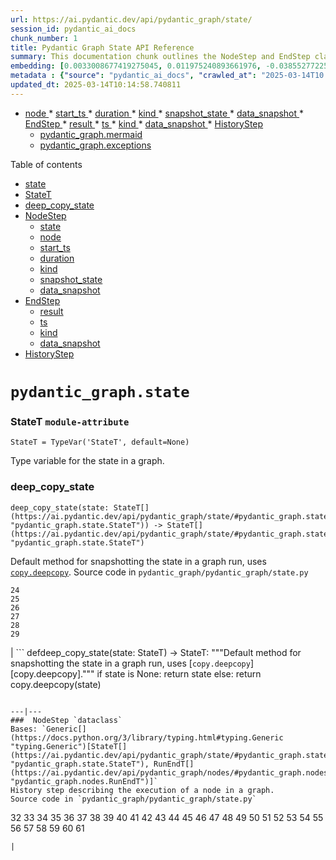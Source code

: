 ```yaml
---
url: https://ai.pydantic.dev/api/pydantic_graph/state/
session_id: pydantic_ai_docs
chunk_number: 1
title: Pydantic Graph State API Reference
summary: This documentation chunk outlines the NodeStep and EndStep classes within the Pydantic Graph state API. It details various attributes such as start timestamp, duration, kind, snapshot state, and data snapshot for NodeStep, as well as the result and timestamp for EndStep.
embedding: [0.0033008677419275045, 0.011975240893661976, -0.038552772253751755, -0.01931050233542919, 0.015261893160641193, 0.027384977787733078, -0.03862100467085838, -0.014693268574774265, -0.03227515146136284, 0.014397583901882172, 0.03771120682358742, -0.034959062933921814, 0.028431247919797897, -0.04821939393877983, -0.0014997483231127262, 0.024086952209472656, 0.0021579316817224026, 0.0195834431797266, 0.021937550976872444, 0.053132314234972, 0.03457239642739296, -0.042169224470853806, 0.03798414766788483, -0.0389166921377182, 0.011941123753786087, 0.005074977409094572, 0.02704380266368389, -0.009109371341764927, -0.015034443698823452, 0.0037131209392100573, 0.03605082258582115, -0.019071681424975395, 0.009024078026413918, 0.018116390332579613, 0.013533273711800575, 0.008159767836332321, -0.02783987671136856, 0.021846570074558258, -0.04303353652358055, -0.0017741097835823894, -0.0019091583089902997, -0.07551339268684387, -0.017968548461794853, 0.0401676669716835, -0.05244996398687363, -0.01678580790758133, -0.015034443698823452, 0.05131271481513977, 0.010661717504262924, 0.02376852184534073, -0.04128216952085495, 5.4552456276724115e-05, -0.021312063559889793, 0.007090752944350243, -0.06141149252653122, -0.010587796568870544, -0.030114376917481422, -0.002598616061732173, 0.011196224950253963, -0.018468938767910004, 0.039576295763254166, 0.0074262418784201145, -0.005328015889972448, 0.057590335607528687, -0.014272485859692097, 0.019765403121709824, -0.03270730748772621, 0.03773394972085953, -0.0506303645670414, -0.007505849469453096, 0.04430725425481796, 0.05367819592356682, -0.06345854699611664, -0.06937224417924881, 0.022255979478359222, -0.05085781589150429, -0.005060762166976929, 0.08060827106237411, 0.004293118137866259, -0.036801405251026154, 0.02783987671136856, 0.029750457033514977, 0.023313622921705246, 0.027908112853765488, 0.011378184892237186, -0.04699116572737694, -0.031570058315992355, -0.036482974886894226, -0.007340948097407818, -0.030068887397646904, -0.02397322840988636, -0.036232780665159225, -0.021243827417492867, 0.047355085611343384, 0.05881856381893158, -0.008176826871931553, 0.024405382573604584, -0.026998313143849373, -0.049948014318943024, -0.01987912878394127, 0.0399174727499485, -0.013863076455891132, -0.054815445095300674, 0.010457012802362442, 0.04298804700374603, 0.02050461620092392, -0.03454965353012085, 0.03309397026896477, -0.021812452003359795, 0.007335261907428503, -0.06491422653198242, -0.038302578032016754, -0.01161132100969553, 0.013408176600933075, -0.015364246442914009, -0.04917468503117561, -0.034981805831193924, 0.023541072383522987, 0.008085846900939941, 0.011372499167919159, -0.019469717517495155, 0.011309950612485409, -0.0184575654566288, 0.012885041534900665, 0.02836301177740097, 0.016194438561797142, 0.0015651402063667774, -0.0180822741240263, -0.02422342263162136, 0.020311282947659492, 0.006277619395405054, -0.04817390441894531, -0.00987701490521431, -0.04717312380671501, 0.04182805120944977, 0.006016051862388849, -0.052631925791502, 0.05031193420290947, -0.0015239148633554578, 0.009672310203313828, 0.014249741099774837, -0.013055629096925259, -0.0015267579583451152, 0.02936379238963127, 0.01261210162192583, 0.047855474054813385, -0.04403431713581085, 0.0660969614982605, -0.027271252125501633, 0.0062264432199299335, 0.05754484608769417, 0.04228295013308525, -0.014852483756840229, -0.018775995820760727, 0.00982583872973919, -0.020811673253774643, 0.009939564391970634, 0.02733948826789856, 0.002887193113565445, -0.023359112441539764, -0.004025864414870739, 0.0376657173037529, -0.006397030781954527, -0.010809560306370258, -0.008842118084430695, 0.004227726254612207, -0.052222516387701035, -0.025406163185834885, -0.01442032866179943, -0.0391668863594532, -0.00047444645315408707, -0.028317522257566452, 0.0055327205918729305, 0.02292695827782154, 0.012350534088909626, 0.014795620925724506, -0.06955420225858688, 0.017672862857580185, -0.021983040496706963, -0.034185729920864105, -0.007431928068399429, -0.03047829680144787, -0.08461139351129532, 0.013465038500726223, -0.03136535361409187, -0.013772096484899521, 0.01223680842667818, 0.012498375959694386, -0.009575644508004189, 0.016023850068449974, 0.013828958384692669, 0.04826488718390465, -0.012805433943867683, -0.03361710533499718, 0.010747011750936508, -0.01828697882592678, 0.05768131464719772, 0.036755915731191635, 0.03921237587928772, 0.027248507365584373, -0.0007662221323698759, -0.007898200303316116, 0.01663796603679657, 0.018741877749562263, 0.009569957852363586, -0.03250260278582573, 0.001961756031960249, -0.011213283985853195, -0.02230147086083889, -0.018650898709893227, 0.004654195159673691, -0.024655576795339584, -0.02579282782971859, 0.010781128890812397, -0.021766962483525276, 0.04332922026515007, -0.0897972509264946, -0.025861062109470367, 0.02806732803583145, 0.040076687932014465, -0.024860283359885216, 0.05058487504720688, 0.029204577207565308, 0.014784248545765877, -0.007198791950941086, -0.0032923384569585323, 0.0020399419590830803, -0.07769691199064255, -0.020515987649559975, 0.033912792801856995, -0.03552768751978874, -0.006880362052470446, 0.026224981993436813, -0.005376348737627268, -0.037256307899951935, -0.04826488718390465, -0.027976347133517265, -0.022187745198607445, 0.031137902289628983, -0.039030417799949646, -0.018741877749562263, 0.05677151307463646, -0.026179492473602295, 0.03327593207359314, -0.019265012815594673, 0.004037237260490656, 0.0150913055986166, -0.0159669890999794, -0.0064482069574296474, 0.056635044515132904, 0.018048156052827835, 0.024837536737322807, 0.02451910823583603, 0.0035453764721751213, 0.005083506926894188, -0.01835521310567856, 0.0456492118537426, 0.013567390851676464, -0.018639525398612022, 0.021346179768443108, 0.017104238271713257, -0.009444860741496086, -0.04125942662358284, -0.00913211703300476, 0.0008586236508563161, -0.013737978413701057, 0.030614767223596573, -0.024837536737322807, -0.006766636855900288, -0.04894723370671272, 0.0007477417821064591, 0.02342734858393669, 0.03686964139342308, 0.019742658361792564, -0.004469391889870167, -0.004142432939261198, 0.025633612647652626, 0.001960334600880742, -0.0003717385698109865, 0.007090752944350243, 0.0316837802529335, 0.00458880327641964, 0.023904992267489433, 0.06223031505942345, -0.020868536084890366, 0.03539121523499489, -0.0044466471299529076, 0.02915908768773079, 0.02888614684343338, -0.049948014318943024, 0.04157785698771477, 0.009456233121454716, 0.02449636347591877, -0.014352093450725079, 0.013408176600933075, -0.04794645681977272, -0.006277619395405054, 0.01210033893585205, 0.04685469716787338, -0.04357941448688507, 0.012987393885850906, -0.05185859650373459, -0.020038343966007233, -0.0024621461052447557, 0.014477191492915154, 0.012407395988702774, 0.005694778636097908, -0.04230569675564766, 0.011457792483270168, -0.007579770404845476, -0.03354887291789055, 0.015273266471922398, 0.01730894297361374, -0.012600729241967201, -0.006431147921830416, 0.019572069868445396, 0.025952043011784554, -0.024860283359885216, -0.0069144791923463345, -0.04651352018117905, 0.003408906515687704, -0.07942553609609604, 0.07169223576784134, 0.0018167566740885377, -0.001664649578742683, -0.021664610132575035, -0.032115936279296875, 0.05231349542737007, 0.018025411292910576, -0.013283078558743, 0.0014087683521211147, -0.031319860368967056, -0.031069666147232056, 0.001762737287208438, 0.026429686695337296, -0.028522226959466934, -0.0015423952136188745, 0.03561866655945778, -0.005370662547647953, 0.05640759319067001, -0.05181310325860977, -0.0381661057472229, -0.018889721482992172, 0.006072914227843285, -0.03784767538309097, 0.04430725425481796, -0.0027478800620883703, 0.0064482069574296474, -0.002119549550116062, -0.029272811487317085, 0.026247726753354073, 0.013339941389858723, 0.039576295763254166, 0.010587796568870544, -0.03222966194152832, 0.012032103724777699, 0.014408956281840801, -0.03477710112929344, -0.002971065230667591, 0.03482259064912796, -0.05795425549149513, -0.006635853089392185, 0.0005316643510013819, -0.019992852583527565, -0.01666071079671383, 0.0008486727601848543, -0.042942557483911514, -0.024701068177819252, 0.02449636347591877, 0.014932091347873211, 0.05345074459910393, 0.007648005615919828, 0.02788536809384823, 0.02761242724955082, -0.008762510493397713, -0.011491910554468632, -0.0016987670678645372, -0.003130280412733555, 0.01261210162192583, 0.0376657173037529, -0.0055440934374928474, 0.02065245807170868, 0.02259715460240841, 0.00933113507926464, 0.02163049206137657, 0.02479204721748829, 0.03309397026896477, 0.005626543890684843, -0.004082727245986462, 0.026452433317899704, 0.043966080993413925, -0.00404008012264967, 0.002705233171582222, 0.029841437935829163, 0.0007132689352147281, 0.026406941935420036, -0.028817912563681602, 0.03655121102929115, 0.03768846020102501, 0.005802817642688751, 0.008102905936539173, -0.013499156571924686, -0.0069884005934000015, -0.020140696316957474, -0.0018920995062217116, -0.005265466868877411, 0.04128216952085495, 0.034936316311359406, 0.008336042053997517, -0.023859502747654915, 0.03375357761979103, 0.0018352370243519545, -0.011253087781369686, -0.05053938552737236, -0.005040860269218683, -0.03580062836408615, 0.0003170084091834724, 0.010712893679738045, 0.008188199251890182, -0.017297571524977684, -0.032639071345329285, -0.0511307567358017, -0.01724070869386196, -0.025679102167487144, -0.0007946533733047545, 0.05618014559149742, 0.010053289122879505, -0.02861320786178112, 0.04301078990101814, -0.050675854086875916, 0.056089162826538086, 0.004642822779715061, 0.0278171319514513, -0.012737198732793331, 0.07997141033411026, -0.04223746061325073, -0.027726152911782265, -0.0004531230079010129, 0.011770536191761494, -0.03605082258582115, -0.01038877759128809, -0.04428451135754585, 0.03505004197359085, 0.01638777181506157, -0.02073206566274166, -0.02476930245757103, 0.014113271608948708, -0.07114635407924652, -0.010229562409222126, -0.035163767635822296, 0.02192617766559124, 0.054769955575466156, -0.053814664483070374, 0.010508188977837563, -0.02474655769765377, -0.009842897765338421, 0.05749935284256935, 0.004128217231482267, 0.02658890187740326, -0.03395828232169151, 0.043966080993413925, 0.020061088725924492, 0.015136796049773693, 0.031024176627397537, -0.03834806755185127, -0.008489570580422878, 0.018923837691545486, -0.019594816491007805, 0.023143034428358078, 0.0029483202379196882, 0.01910579763352871, -0.00924015510827303, 0.024086952209472656, 0.003329299157485366, 0.03643748536705971, 0.0045546856708824635, 0.011816026642918587, 0.029500262811779976, 0.012373278848826885, 0.021846570074558258, 0.005583896767348051, 0.006977028213441372, -0.0012253867462277412, -0.0012097496073693037, 0.025155967101454735, 0.020891280844807625, 0.05595269426703453, -0.024382637813687325, -0.01920814998447895, -0.004276059567928314, -0.0043329219333827496, 0.0013668321771547198, 0.03859826177358627, -0.009621134027838707, 0.03737002983689308, 0.031570058315992355, -0.04023589938879013, -0.003846747800707817, 0.018650898709893227, -0.02995516173541546, 0.01671757362782955, -0.01262347400188446, 0.003971845377236605, 0.04676371440291405, 0.016831299290060997, -0.06577853113412857, 0.014113271608948708, 0.017945803701877594, 0.027430467307567596, 0.004094099625945091, -0.039599042385816574, 0.0012950432719662786, 0.028499482199549675, -0.03536847233772278, 0.001960334600880742, 0.01506856083869934, 0.006362913176417351, 0.007119184359908104, -0.00493282126262784, -0.003559592179954052, -0.0205842237919569, -0.009069567546248436, 0.01210033893585205, -0.03473161160945892, -0.023279504850506783, -0.01716110110282898, 0.042919810861349106, -0.06464128196239471, 0.020845791324973106, -0.03043280728161335, 0.05226800590753555, -0.009484664537012577, 0.006778009235858917, 0.022369705140590668, -0.051676634699106216, 0.006982714403420687, 0.017490902915596962, 0.006755264475941658, -0.029773201793432236, -0.009768976829946041, 0.010843677446246147, 0.016683455556631088, -0.01024093572050333, -0.017331687733530998, -0.0001235870731761679, 0.008535060100257397, 0.038075126707553864, -0.012043476104736328, 0.022585783153772354, 0.0047394889406859875, 0.005089193116873503, 0.001806805725209415, 0.03179750591516495, -0.061002083122730255, -0.008102905936539173, 0.00869427528232336, -0.02234696038067341, -0.014818365685641766, 0.009524467401206493, 0.016603847965598106, 0.014568171463906765, -0.01766149140894413, 0.02888614684343338, 0.007864083163440228, -0.026134002953767776, 0.0711008608341217, 0.01920814998447895, -0.016558358445763588, -0.012953275814652443, 0.0018110704841092229, -0.004736645612865686, 0.030364573001861572, 0.016205811873078346, -0.013567390851676464, -0.017468158155679703, -0.012077594175934792, -0.006675656884908676, -0.031319860368967056, -0.00599330710247159, -0.014067781157791615, -0.03145633265376091, -0.04410254955291748, 0.017797959968447685, 0.01931050233542919, -0.02290421351790428, 0.04310177266597748, -0.019469717517495155, 0.026634393259882927, -0.008290551602840424, -0.006078600883483887, -0.011503282934427261, 0.019617561250925064, -0.006687029264867306, -0.006453893147408962, 0.028544971719384193, -0.03245711326599121, 0.00851800199598074, -0.017490902915596962, -0.08538471907377243, 0.041145700961351395, 0.004847527481615543, -0.014238368719816208, -0.02888614684343338, 0.02234696038067341, -0.0056464457884430885, -0.004875958897173405, -0.0005586739862337708, -0.006624480709433556, -0.0316837802529335, 0.036278270184993744, -0.0011429361766204238, 0.009478977881371975, 0.019446972757577896, -0.007221536710858345, -0.005998993292450905, 0.009888388216495514, -0.03862100467085838, 0.0578632727265358, 0.062366783618927, -0.057362884283065796, 0.010411522351205349, 0.0359143503010273, 0.006499383132904768, -0.03964453190565109, -0.011645439080893993, 0.022767743095755577, -0.029318302869796753, 0.009188978932797909, -0.03066025674343109, 0.0027962131425738335, -0.035504940897226334, 0.019094426184892654, 0.041919030249118805, 0.018093645572662354, -0.03304848074913025, 0.027021057903766632, 0.007437614258378744, 0.0023711661342531443, -0.015819145366549492, 0.008051728829741478, 0.006675656884908676, 0.01651286892592907, -0.02422342263162136, 0.00916623417288065, 0.019037563353776932, -0.005103408824652433, -0.0030250847339630127, 0.015011698938906193, -0.02349558286368847, -0.023359112441539764, -0.0052796825766563416, 0.001899207360111177, 0.007380751892924309, -0.013317196629941463, 0.0007676436798647046, -0.026634393259882927, -0.029204577207565308, -0.04458019509911537, -0.014067781157791615, 0.01601247861981392, -0.009234469383955002, 0.023904992267489433, 0.009496036916971207, -0.017604628577828407, 0.0017613157397136092, 0.01264621876180172, 0.00981446634978056, 0.021095985546708107, 0.015114051289856434, 0.006669970694929361, -0.024109696969389915, 0.026156747713685036, 0.05963738262653351, 0.007579770404845476, -0.00980309396982193, -0.0184575654566288, 0.022210489958524704, -0.03275279700756073, 0.01628541760146618, 0.015853263437747955, -0.014090525917708874, -7.556492346338928e-05, -0.03921237587928772, 0.04826488718390465, 0.027498701587319374, -0.03384455665946007, -0.04387510195374489, 0.018571291118860245, 0.0067040883004665375, 0.025360671803355217, -0.027021057903766632, 0.009564271196722984, -0.019549325108528137, -0.019765403121709824, 0.005998993292450905, 0.035686902701854706, -0.004369882866740227, 0.009160547517240047, 0.023336367681622505, -0.05422407388687134, -0.024064207449555397, -0.015318755991756916, -0.07505849003791809, 0.0008550697821192443, 0.0038808651734143496, -0.01546659879386425, -0.025724591687321663, 0.03711983561515808, 0.02127794548869133, -0.024837536737322807, -0.007187419105321169, 0.01431797631084919, -0.03327593207359314, 0.019151289016008377, -0.0027421938721090555, -0.02205127477645874, 0.022642645984888077, 0.031570058315992355, -0.010809560306370258, -0.00811996404081583, -0.0015210717683658004, 0.018639525398612022, 0.011895634233951569, -0.0076764365658164024, -0.00363919953815639, -0.01455679815262556, -0.020015597343444824, -0.015114051289856434, -0.014590916223824024, -0.022961074486374855, -0.013089746236801147, 0.025633612647652626, -0.03473161160945892, 0.004949880298227072, -0.010599168948829174, 0.005271153058856726, -0.044466469436883926, 0.020243048667907715, -0.01623992808163166, 0.018764622509479523, -0.037529245018959045, -0.0018778839148581028, 0.008967215195298195, -0.02733948826789856, 0.007488790433853865, -0.03015986643731594, -0.04285157471895218, 0.009223097003996372, 0.01636502519249916, -0.010115837678313255, -0.009223097003996372, 0.006243501789867878, -0.030046142637729645, -0.033389657735824585, 0.0411684475839138, 0.0069884005934000015, -0.015819145366549492, 0.0019418541342020035, -0.0022076864261180162, 0.07801534235477448, -0.012191318906843662, -0.024837536737322807, -0.029250066727399826, -0.004409686662256718, -0.009950936771929264, -0.038097869604825974, 0.0097917215898633, 0.00361361145041883, -0.0311833918094635, -0.007386438082903624, -0.026088513433933258, -0.002635576529428363, -0.0018537173746153712, 0.03379906713962555, 0.031865742057561874, 0.0331849530339241, 0.042919810861349106, -0.0578632727265358, 0.017843451350927353, -0.0017243551556020975, -0.014511308632791042, 0.025974787771701813, 0.02197166718542576, 0.023609308525919914, 0.03273005038499832, 0.012487003579735756, 0.00028164705145172775, -0.03402651846408844, -0.05008448660373688, -0.0065505593083798885, -0.03711983561515808, -0.03607356548309326, 0.031842995434999466, 0.011838771402835846, -0.004935664590448141, -0.008347414433956146, 0.02472381293773651, -0.08720432221889496, 0.025701846927404404, 0.0541330948472023, -0.022165000438690186, 0.05390564352273941, -0.015205031260848045, -0.0019276385428383946, -0.009638193063437939, 0.04064531251788139, -0.05799974501132965, -0.035482197999954224, -0.01087779551744461, 0.0004214932268951088, 0.004537627100944519, 0.020265793427824974, -0.02309754490852356, 0.015443853102624416, 0.020663831382989883, 0.007835651747882366, -0.02809007279574871, -0.006465265527367592, 0.01211171131581068, -0.03689238801598549, 0.022221863269805908, 0.02342734858393669, 0.020345401018857956, 0.005592426285147667, 0.019265012815594673, 0.00804604310542345, 0.0319339781999588, 0.03202495723962784, -0.005797131452709436, -0.01805952750146389, 0.025110477581620216, 0.0019361679442226887, 0.039849236607551575, 0.028181051835417747, 0.01379484124481678, 0.021539513021707535, 0.014886600896716118, 0.0037557678297162056, -0.03357161581516266, 0.013976801186800003, 0.02297244779765606, 0.011679556220769882, -0.01841207593679428, -0.041873540729284286, -0.005029487423598766, -0.021368926391005516, 0.014647779054939747, -0.004767920356243849, 0.018889721482992172, 0.016296790912747383, -0.028226543217897415, 0.0746035948395729, 0.0035652783699333668, -0.04442097991704941, -0.03459514304995537, 0.006271933205425739, 0.02472381293773651, 0.012577983550727367, 0.040122177451848984, 0.013772096484899521, -0.005563994869589806, 0.012316416017711163, -0.029090851545333862, 0.02062971331179142, -0.01975402981042862, 0.04044060781598091, -0.010275052860379219, 0.003084790427237749, -0.0022858723532408476, -0.01136112678796053, -0.02501949854195118, -0.00217356882058084, 0.04246491193771362, 0.00493282126262784, -0.029454771429300308, -0.0057146805338561535, -0.03147907555103302, 0.0036192978732287884, 0.014681896194815636, 0.0025218515656888485, 0.020709320902824402, -0.010758384130895138, -0.017104238271713257, -0.0024905772879719734, 0.014818365685641766, -0.0034742983989417553, 0.00803467072546482, -0.014124643988907337, 0.018400702625513077, -0.013214843347668648, -0.03204770013689995, -0.03925786539912224, -0.034413181245326996, 0.00015068560605868697, -0.012259554117918015, 0.016194438561797142, -0.013430921360850334, 0.024883028119802475, -0.003121750894933939, 0.020345401018857956, -0.009365253150463104, -0.020390890538692474, 0.023518327623605728, 0.0024067051708698273, -0.017502276226878166, -0.046559009701013565, 0.02474655769765377, 0.002032834105193615, -0.01545522641390562, 0.026111258193850517, -0.004838998429477215, -0.03652846813201904, -0.017070120200514793, 0.06068365275859833, 0.009990740567445755, -0.004182236269116402, -0.03486808016896248, -0.02077755518257618, -0.00431017717346549, 0.004367039538919926, 0.01728619821369648, -0.022892840206623077, -0.01563718542456627, 0.01262347400188446, -0.00804604310542345, -0.007960748858749866, -0.006107031833380461, 0.0428970642387867, -0.0009183292859233916, -0.024655576795339584, 0.021857943385839462, -0.005487230606377125, 0.015136796049773693, 0.04505784064531326, -0.018889721482992172, -0.017775215208530426, -0.03434494510293007, -0.002727978164330125, -0.022460686042904854, 0.026907332241535187, 0.01546659879386425, -0.017718354240059853, 0.008455452509224415, 0.002089696703478694, -0.020868536084890366, 0.018400702625513077, 0.004432431422173977, 0.011196224950253963, 0.03611905500292778, 0.01950383558869362, 0.012714453972876072, -0.0012054848484694958, 0.048128414899110794, -0.004335765261203051, 0.0054332115687429905, -0.03707434609532356, 0.024814791977405548, -0.01950383558869362, 0.023404601961374283, -0.007551339454948902, 0.0005540539277717471, 0.00044779214658774436, -0.011327008716762066, -0.010798187926411629, -0.015523460693657398, -0.019162660464644432, 0.006675656884908676, -0.006999772973358631, 0.04205550253391266, 0.04262412711977959, 0.029090851545333862, 0.03848453611135483, 0.045035094022750854, 0.0381661057472229, 0.020868536084890366, -0.01920814998447895, 0.015534833073616028, 0.011617007665336132, -0.016945023089647293, 0.015352873131632805, 0.012600729241967201, 0.07396673411130905, -0.017581883817911148, -0.007335261907428503, -0.009933877736330032, -0.012316416017711163, 0.03664219006896019, 0.02399597316980362, 0.02422342263162136, -0.011344067752361298, 0.04610411077737808, -0.012941903434693813, 0.008995646610856056, 0.024405382573604584, -0.010189758613705635, 0.002425185404717922, 0.01661522127687931, -0.003806944005191326, 0.021221082657575607, -0.027498701587319374, -0.05640759319067001, 0.001046980731189251, 0.04307902604341507, 0.0008365894318558276, 0.008239375427365303, 0.01912854239344597, 0.03450416028499603, 0.0024109696969389915, -0.027293996885418892, 0.02813556231558323, -0.004008805844932795, -0.04201000928878784, -0.030046142637729645, 0.027203017845749855, -0.007431928068399429, 0.0015040129655972123, -0.001997295068576932, -0.020959515124559402, -0.016706200316548347, -0.022892840206623077, 0.00363919953815639, -0.03409475088119507, 0.02155088633298874, -0.016046596691012383, 0.026702627539634705, -0.005731739569455385, -0.008603295311331749, -0.0038325320929288864, -0.014477191492915154, -0.02474655769765377, -0.01262347400188446, 0.032866522669792175, 0.017206590622663498, 0.03195672109723091, -0.004327235743403435, -0.012941903434693813, 0.006169580854475498, 0.001496905111707747, 0.0026668510399758816, 0.00010288557677995414, -0.03534572571516037, -0.0015352873597294092, 0.02130069024860859, 0.027407722547650337, 0.030819471925497055, 0.02629321813583374, 0.010127210058271885, -0.02426891215145588, 0.00547017203643918, 0.010149954818189144, -0.011736419051885605, 0.013408176600933075, -0.022392449900507927, -0.013237589038908482, 0.006078600883483887, -0.011838771402835846, 0.020493242889642715, -0.0014940620167180896, 0.018514428287744522, -0.0017698451410979033, 0.012998766265809536, -0.00985427014529705, -0.0197085402905941, -0.010667404159903526, 0.022255979478359222, 0.012782689183950424, 0.039326101541519165, -0.05208604410290718, 0.034390438348054886, 0.009387997910380363, 0.02052736096084118, 0.004168021026998758, -0.0043329219333827496, -0.04057707637548447, -0.004074197728186846, -0.02963673137128353, -0.014897973276674747, -0.012077594175934792, 0.003971845377236605, 0.03846178948879242, 0.0014542583376169205, -0.00690879300236702, -0.004568901378661394, -0.0023853816092014313, -0.034640632569789886, -0.013078373856842518, -0.02322264201939106, 0.02604302205145359, -0.020117949694395065, 0.03122888132929802, -0.020220303907990456, 0.00804604310542345, 0.0029767516534775496, 0.008734079077839851, 0.010815246030688286, -0.01446581818163395, -0.03175201639533043, -0.027908112853765488, -0.004824782721698284, -0.018321095034480095, 0.02155088633298874, -9.093556582229212e-05, 0.0024621461052447557, 0.0065221283584833145, -0.04307902604341507, 0.006778009235858917, 0.022585783153772354, 0.018844230100512505, -0.04105472192168236, -0.03327593207359314, 0.009348194114863873, 0.02915908768773079, 0.06805303692817688, -0.025474397465586662, -0.021641865372657776, -0.026475178077816963, 0.0205842237919569, -0.020243048667907715, 0.010604855604469776, 0.01728619821369648, 0.007323889527469873, -0.004497823305428028, -0.006482324562966824, 0.020959515124559402, -0.021391671150922775, 0.027748897671699524, -0.012941903434693813, -0.005239878781139851, 0.012862295843660831, 0.018070900812745094, 0.04642254114151001, 0.0029852809384465218, -0.004850370809435844, -0.022983821108937263, -0.02451910823583603, 0.018366586416959763, -0.019390109926462173, -0.007232909090816975, -0.02758968248963356, -0.05022095516324043, 0.021118730306625366, 0.010149954818189144, -0.011321322992444038, -0.0182073712348938, 0.009223097003996372, -0.018650898709893227, 0.015136796049773693, 0.07264751940965652, 0.02000422589480877, -0.013612881302833557, 0.0023342054337263107, 0.0006066517671570182, -0.007522908039391041, -0.002169304061681032, 0.024041462689638138, -0.0013583028921857476, -0.019242268055677414, -0.015773655846714973, 0.02451910823583603, -0.02574733830988407, 0.018992073833942413, 0.0006997640593908727, -0.011531714349985123, 0.016546985134482384, -0.003244005376473069, 0.026975566521286964, 0.0027919483836740255, 0.036232780665159225, 0.04644528403878212, -0.007488790433853865, -0.006345854606479406, 0.023211270570755005, -0.003758610924705863, 0.0027649388648569584, 0.009245841763913631, 0.03784767538309097, 0.014602288603782654, 0.016308164224028587, -0.030023397877812386, 0.007511535659432411, -0.007756044156849384, -0.052722904831171036, 0.014045036397874355, 0.011378184892237186, -0.006317423190921545, 0.019822265952825546, 0.037506502121686935, 0.04721861705183983, 0.001170656643807888, -0.0006059409352019429, -0.013715233653783798, 0.008648785762488842, 0.0022631273604929447, 0.014158761128783226, -0.01965167745947838, 0.009149175137281418, 0.020049715414643288, -0.001700188615359366, 0.008574863895773888, -0.01691090501844883, 0.006470951717346907, -0.010644659399986267, -0.011304263956844807, 0.003298024646937847, 0.031842995434999466, 0.02454185299575329, 0.027293996885418892, -0.03179750591516495, -0.0062662470154464245, 0.016501495614647865, 0.014875228516757488, -0.020561477169394493, -0.014363465830683708, 0.004605861846357584, -0.031342606991529465, 0.003226946573704481, 0.02305205538868904, -0.003209887770935893, 0.027430467307567596, -0.0055014463141560555, -0.0013952634762972593, -0.035937096923589706, 0.02234696038067341, 0.002413812791928649, 0.00484468461945653, 0.010906226001679897, 0.03652846813201904, 0.01616032049059868, 0.008739765733480453, -0.05904601514339447, 0.03177476301789284, -0.0309331975877285, -0.020914025604724884, 0.025633612647652626, -0.023381857201457024, -0.0077503579668700695, 0.012157201766967773, 0.030523786321282387, 0.01843482069671154, -0.015159540809690952, 0.023017937317490578, 0.00864309910684824, 0.01995873637497425, -0.0010896275052800775, -0.02731674164533615, -0.0012410240015015006, 0.012850923463702202, 0.011565831489861012, 0.013521901331841946, 0.00753428041934967, 0.04260138049721718, 0.017479531466960907, -0.011702300980687141, 0.018491683527827263, -0.006072914227843285, -0.00876819621771574, -0.026975566521286964, -0.041100211441516876, 0.04392059147357941, -0.019026190042495728, -0.022665390744805336, 0.0036591014359146357, -0.02733948826789856, -0.030000651255249977, -0.00915486179292202, -0.027203017845749855, -0.010735639370977879, 0.026247726753354073, -0.02376852184534073, 0.004540469963103533, -0.03509553149342537, 0.023632053285837173, -0.023154407739639282, 0.014113271608948708, -0.02679360657930374, -0.011173480190336704, -0.009024078026413918, -0.0009012705413624644, 0.01494346372783184, -0.012703081592917442, -0.016899533569812775, -0.002811850281432271, 0.030068887397646904, -0.011622694320976734, -0.004856056999415159, -0.05322329327464104, 0.021186964586377144, -0.001314945169724524, 0.02395048178732395, 0.007346634287387133, -0.012850923463702202, 0.01770698092877865, 0.004972625058144331, 0.021346179768443108, 0.01776384375989437, -0.01148622389882803, 0.019401483237743378, -0.0011123724980279803, 0.0018139135790988803, 0.009035450406372547, 0.01082661934196949, -0.0017783745424821973, -0.10499090701341629, 0.022608527913689613, -0.008273492567241192, 0.004324392881244421, -0.009427801705896854, -0.0032525346614420414, 0.04721861705183983, -0.00813133642077446, -0.023029310628771782, 1.7958331227418967e-05, 0.006868989206850529, -0.03298024833202362, 0.0012033525854349136, -0.016421888023614883, -0.023904992267489433, -0.0044153728522360325, -0.030592022463679314, 0.04059981927275658, 0.04867429658770561, 0.008944470435380936, -0.004867429379373789, 0.015523460693657398, -0.048628807067871094, -0.0026753803249448538, -0.01998148113489151, -0.013590136542916298, 0.0021309219300746918, 0.005976248066872358, -0.005026644561439753, -0.030000651255249977, 0.005845464300364256, -0.029045362025499344, -0.02037951722741127, -0.0060103656724095345, -0.046581756323575974, 0.010860736481845379, -0.01379484124481678, -0.03887120261788368, -0.013999545946717262, -0.023063428699970245, 0.05408760532736778, 0.006954282987862825, -0.011218970641493797, 0.01327170617878437, -0.003806944005191326, 0.009558585472404957, -0.027180273085832596, -0.024951262399554253, 0.01910579763352871, 0.0040059625171124935, 0.028499482199549675, -0.011929751373827457, -0.01379484124481678, -0.006499383132904768, -0.013476410880684853, -0.009194665588438511, 0.00020808119734283537, 0.0004751572269015014, -0.030773982405662537, 0.00868290290236473, -0.011668183840811253, -0.003116064704954624, 0.02733948826789856, 0.026247726753354073, -0.01628541760146618, -0.021221082657575607, -0.008472511544823647, 0.009911132976412773, 0.005262624006718397, -0.012282298877835274, -0.021459905430674553, 0.0041196877136826515, -0.008995646610856056, 0.0048105670139193535, 0.004838998429477215, 0.015386991202831268, -0.03684689477086067, -0.00017973879585042596, -0.0009993583662435412, 0.021437160670757294, -0.01038877759128809, -0.006493696942925453, 0.007858396507799625, 0.022881466895341873, -0.033890046179294586, 0.008375845849514008, 0.03275279700756073, 0.010257993824779987, 0.019594816491007805, -0.02686184272170067, 0.01766149140894413, 0.009097998961806297, 0.014488563872873783, -0.014079153537750244, 0.04148687422275543, 0.003693219041451812, -0.0019276385428383946, -0.0003148760588373989, -0.009587016887962818, -0.019697168841958046, -0.01601247861981392, 0.041873540729284286, 0.009467605501413345, -0.0012609257828444242, 0.005467328708618879, 0.024177933111786842, -0.0012204112717881799, 0.002253176411613822, -0.02524694800376892, 0.03127437084913254, -0.02175559103488922, -0.0314335860311985, -0.0061240908689796925, -0.05490642413496971, 0.000466983241494745, -0.013499156571924686, -0.0047394889406859875, -0.011508968658745289, 0.002422342309728265, 0.017979919910430908, 0.008290551602840424, -0.0231998972594738, 0.02501949854195118, -0.001815335126593709, -0.03247985616326332, 0.02936379238963127, -0.036755915731191635, 0.038848455995321274, 0.005410466343164444, 0.010832305066287518, -0.0018920995062217116, -0.013112490996718407, 0.00716467434540391, 0.0035624352749437094, 0.023256760090589523, 0.03245711326599121, 0.018150508403778076, 0.038325320929288864, -0.0007548496359959245, 0.012282298877835274, -0.0163422804325819, 0.00434713764116168, -0.016933651641011238, -0.00858055055141449, 0.003502729581668973, -0.02472381293773651, -0.03047829680144787, -0.004034393932670355, -0.011184852570295334, 0.011605635285377502, 0.0020342557691037655, -0.006163894198834896, 0.002956849755719304, -0.005367819685488939, -0.012737198732793331, 0.011582890525460243, 0.03682415187358856, -0.010218190029263496, -0.02085716277360916, 0.026134002953767776, 0.011321322992444038, -0.007414869498461485, -0.010525248013436794, 0.01965167745947838, 0.00856917817145586, 0.03270730748772621, -0.0031899858731776476, 0.02809007279574871, 0.010650345124304295, -0.008552119135856628, 0.0064084031619131565, -0.05422407388687134, 0.011292891576886177, 0.03207044675946236, 0.000618735037278384, -0.020948143675923347, 0.007773103192448616, 0.037233561277389526, -0.009063881821930408, 0.006851930636912584, -0.02704380266368389, -0.02175559103488922, -0.004779292736202478, 0.04985703527927399, 0.016001105308532715, -0.02240382321178913, -0.007818592712283134, 0.01638777181506157, -0.02397322840988636, 0.0009602654026821256, 0.014067781157791615, -0.026748117059469223, -0.01366974413394928, 0.0012047741329297423, 0.018946582451462746, -0.00987701490521431, -0.006033110897988081, 0.007085066754370928, -0.026134002953767776, 0.004241941962391138, 0.025883806869387627, 0.017877567559480667, 0.005345074459910393, -0.0115999486297369, 0.002780576003715396, 0.0017300413455814123, 0.00115999486297369, -0.019265012815594673, -0.003215573960915208, -0.041145700961351395, -0.014704640954732895, 0.034640632569789886, -0.005998993292450905, 0.013976801186800003, -0.004890174604952335, 0.02863595262169838, -0.009734858758747578, 0.022938329726457596, -0.003138809697702527, 0.0069144791923463345, -0.039030417799949646, 0.0015025914181023836, -0.019037563353776932, -0.011963868513703346, -0.008165454491972923, -0.006271933205425739, -0.007761730346828699, 0.003812630195170641, -0.0014244054909795523, -0.019287757575511932, -0.00544458394870162, 0.003241162281483412, 0.020117949694395065, -0.026930077001452446]
metadata : {"source": "pydantic_ai_docs", "crawled_at": "2025-03-14T10:14:58.740811", "url_path": "/api/pydantic_graph/state/", "chunk_size": 4814}
updated_dt: 2025-03-14T10:14:58.740811
---
```

* [ node  ](https://ai.pydantic.dev/api/pydantic_graph/state/#pydantic_graph.state.NodeStep.node)
        * [ start_ts  ](https://ai.pydantic.dev/api/pydantic_graph/state/#pydantic_graph.state.NodeStep.start_ts)
        * [ duration  ](https://ai.pydantic.dev/api/pydantic_graph/state/#pydantic_graph.state.NodeStep.duration)
        * [ kind  ](https://ai.pydantic.dev/api/pydantic_graph/state/#pydantic_graph.state.NodeStep.kind)
        * [ snapshot_state  ](https://ai.pydantic.dev/api/pydantic_graph/state/#pydantic_graph.state.NodeStep.snapshot_state)
        * [ data_snapshot  ](https://ai.pydantic.dev/api/pydantic_graph/state/#pydantic_graph.state.NodeStep.data_snapshot)
      * [ EndStep  ](https://ai.pydantic.dev/api/pydantic_graph/state/#pydantic_graph.state.EndStep)
        * [ result  ](https://ai.pydantic.dev/api/pydantic_graph/state/#pydantic_graph.state.EndStep.result)
        * [ ts  ](https://ai.pydantic.dev/api/pydantic_graph/state/#pydantic_graph.state.EndStep.ts)
        * [ kind  ](https://ai.pydantic.dev/api/pydantic_graph/state/#pydantic_graph.state.EndStep.kind)
        * [ data_snapshot  ](https://ai.pydantic.dev/api/pydantic_graph/state/#pydantic_graph.state.EndStep.data_snapshot)
      * [ HistoryStep  ](https://ai.pydantic.dev/api/pydantic_graph/state/#pydantic_graph.state.HistoryStep)
    * [ pydantic_graph.mermaid  ](https://ai.pydantic.dev/api/pydantic_graph/mermaid/)
    * [ pydantic_graph.exceptions  ](https://ai.pydantic.dev/api/pydantic_graph/exceptions/)


Table of contents 
  * [ state  ](https://ai.pydantic.dev/api/pydantic_graph/state/#pydantic_graph.state)
  * [ StateT  ](https://ai.pydantic.dev/api/pydantic_graph/state/#pydantic_graph.state.StateT)
  * [ deep_copy_state  ](https://ai.pydantic.dev/api/pydantic_graph/state/#pydantic_graph.state.deep_copy_state)
  * [ NodeStep  ](https://ai.pydantic.dev/api/pydantic_graph/state/#pydantic_graph.state.NodeStep)
    * [ state  ](https://ai.pydantic.dev/api/pydantic_graph/state/#pydantic_graph.state.NodeStep.state)
    * [ node  ](https://ai.pydantic.dev/api/pydantic_graph/state/#pydantic_graph.state.NodeStep.node)
    * [ start_ts  ](https://ai.pydantic.dev/api/pydantic_graph/state/#pydantic_graph.state.NodeStep.start_ts)
    * [ duration  ](https://ai.pydantic.dev/api/pydantic_graph/state/#pydantic_graph.state.NodeStep.duration)
    * [ kind  ](https://ai.pydantic.dev/api/pydantic_graph/state/#pydantic_graph.state.NodeStep.kind)
    * [ snapshot_state  ](https://ai.pydantic.dev/api/pydantic_graph/state/#pydantic_graph.state.NodeStep.snapshot_state)
    * [ data_snapshot  ](https://ai.pydantic.dev/api/pydantic_graph/state/#pydantic_graph.state.NodeStep.data_snapshot)
  * [ EndStep  ](https://ai.pydantic.dev/api/pydantic_graph/state/#pydantic_graph.state.EndStep)
    * [ result  ](https://ai.pydantic.dev/api/pydantic_graph/state/#pydantic_graph.state.EndStep.result)
    * [ ts  ](https://ai.pydantic.dev/api/pydantic_graph/state/#pydantic_graph.state.EndStep.ts)
    * [ kind  ](https://ai.pydantic.dev/api/pydantic_graph/state/#pydantic_graph.state.EndStep.kind)
    * [ data_snapshot  ](https://ai.pydantic.dev/api/pydantic_graph/state/#pydantic_graph.state.EndStep.data_snapshot)
  * [ HistoryStep  ](https://ai.pydantic.dev/api/pydantic_graph/state/#pydantic_graph.state.HistoryStep)


# `pydantic_graph.state`
###  StateT `module-attribute`
```
StateT = TypeVar('StateT', default=None)

```

Type variable for the state in a graph.
###  deep_copy_state
```
deep_copy_state(state: StateT[](https://ai.pydantic.dev/api/pydantic_graph/state/#pydantic_graph.state.StateT "pydantic_graph.state.StateT")) -> StateT[](https://ai.pydantic.dev/api/pydantic_graph/state/#pydantic_graph.state.StateT "pydantic_graph.state.StateT")

```

Default method for snapshotting the state in a graph run, uses [`copy.deepcopy`](https://docs.python.org/3/library/copy.html#copy.deepcopy).
Source code in `pydantic_graph/pydantic_graph/state.py`
```
24
25
26
27
28
29
```
| ```
defdeep_copy_state(state: StateT) -> StateT:
"""Default method for snapshotting the state in a graph run, uses [`copy.deepcopy`][copy.deepcopy]."""
  if state is None:
    return state
  else:
    return copy.deepcopy(state)

```
  
---|---  
###  NodeStep `dataclass`
Bases: `Generic[](https://docs.python.org/3/library/typing.html#typing.Generic "typing.Generic")[StateT[](https://ai.pydantic.dev/api/pydantic_graph/state/#pydantic_graph.state.StateT "pydantic_graph.state.StateT"), RunEndT[](https://ai.pydantic.dev/api/pydantic_graph/nodes/#pydantic_graph.nodes.RunEndT "pydantic_graph.nodes.RunEndT")]`
History step describing the execution of a node in a graph.
Source code in `pydantic_graph/pydantic_graph/state.py`
```
32
33
34
35
36
37
38
39
40
41
42
43
44
45
46
47
48
49
50
51
52
53
54
55
56
57
58
59
60
61
```
|
